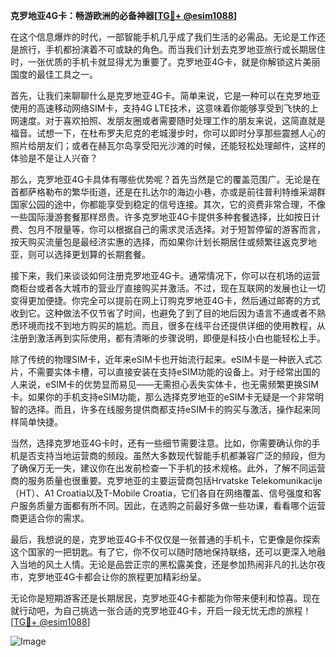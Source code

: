 **克罗地亚4G卡：畅游欧洲的必备神器[[TG💪+ @esim1088](https://t.me/s/esim1088)]**

在这个信息爆炸的时代，一部智能手机几乎成了我们生活的必需品。无论是工作还是旅行，手机都扮演着不可或缺的角色。而当我们计划去克罗地亚旅行或长期居住时，一张优质的手机卡就显得尤为重要了。克罗地亚4G卡，就是你解锁这片美丽国度的最佳工具之一。

首先，让我们来聊聊什么是克罗地亚4G卡。简单来说，它是一种可以在克罗地亚使用的高速移动网络SIM卡，支持4G LTE技术，这意味着你能够享受到飞快的上网速度。对于喜欢拍照、发朋友圈或者需要随时处理工作的朋友来说，这简直就是福音。试想一下，在杜布罗夫尼克的老城漫步时，你可以即时分享那些震撼人心的照片给朋友们；或者在赫瓦尔岛享受阳光沙滩的时候，还能轻松处理邮件，这样的体验是不是让人兴奋？

那么，克罗地亚4G卡具体有哪些优势呢？首先当然是它的覆盖范围广。无论是在首都萨格勒布的繁华街道，还是在扎达尔的海边小巷，亦或是前往普利特维采湖群国家公园的途中，你都能享受到稳定的信号连接。其次，它的资费非常合理，不像一些国际漫游套餐那样昂贵。许多克罗地亚4G卡提供多种套餐选择，比如按日计费、包月不限量等，你可以根据自己的需求灵活选择。对于短暂停留的游客而言，按天购买流量包是最经济实惠的选择，而如果你计划长期居住或频繁往返克罗地亚，则可以选择更划算的长期套餐。

接下来，我们来谈谈如何注册克罗地亚4G卡。通常情况下，你可以在机场的运营商柜台或者各大城市的营业厅直接购买并激活。不过，现在互联网的发展也让一切变得更加便捷。你完全可以提前在网上订购克罗地亚4G卡，然后通过邮寄的方式收到它。这种做法不仅节省了时间，也避免了到了目的地后因为语言不通或者不熟悉环境而找不到地方购买的尴尬。而且，很多在线平台还提供详细的使用教程，从注册到激活再到实际使用，都有清晰的步骤说明，即便是科技小白也能轻松上手。

除了传统的物理SIM卡，近年来eSIM卡也开始流行起来。eSIM卡是一种嵌入式芯片，不需要实体卡槽，可以直接安装在支持eSIM功能的设备上。对于经常出国的人来说，eSIM卡的优势显而易见——无需担心丢失实体卡，也无需频繁更换SIM卡。如果你的手机支持eSIM功能，那么选择克罗地亚的eSIM卡无疑是一个非常明智的选择。而且，许多在线服务提供商都支持eSIM卡的购买与激活，操作起来同样简单快捷。

当然，选择克罗地亚4G卡时，还有一些细节需要注意。比如，你需要确认你的手机是否支持当地运营商的频段。虽然大多数现代智能手机都兼容广泛的频段，但为了确保万无一失，建议你在出发前检查一下手机的技术规格。此外，了解不同运营商的服务质量也很重要。克罗地亚的主要运营商包括Hrvatske Telekomunikacije（HT）、A1 Croatia以及T-Mobile Croatia，它们各自在网络覆盖、信号强度和客户服务质量方面都有所不同。因此，在选购之前最好多做一些功课，看看哪个运营商更适合你的需求。

最后，我想说的是，克罗地亚4G卡不仅仅是一张普通的手机卡，它更像是你探索这个国家的一把钥匙。有了它，你不仅可以随时随地保持联络，还可以更深入地融入当地的风土人情。无论是品尝正宗的黑松露美食，还是参加热闹非凡的扎达尔夜市，克罗地亚4G卡都会让你的旅程更加精彩纷呈。

无论你是短期游客还是长期居民，克罗地亚4G卡都能为你带来便利和惊喜。现在就行动吧，为自己挑选一张合适的克罗地亚4G卡，开启一段无忧无虑的旅程！[[TG💪+ @esim1088](https://t.me/s/esim1088)]

![Image](https://i.postimg.cc/4NQfJmqS/Snipaste-2025-05-13-00-14-12.png)